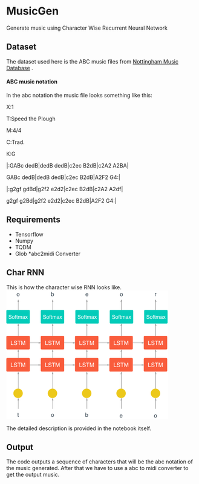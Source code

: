 # MusicGen
Generate music using Character Wise Recurrent Neural Network


## Dataset
The dataset used here is the ABC music files from [Nottingham Music Database](http://abc.sourceforge.net/NMD/) .

#### ABC music notation
In the abc notation the music file looks something like this:

X:1

T:Speed the Plough

M:4/4

C:Trad.

K:G

|:GABc dedB|dedB dedB|c2ec B2dB|c2A2 A2BA|

  GABc dedB|dedB dedB|c2ec B2dB|A2F2 G4:|
  
|:g2gf gdBd|g2f2 e2d2|c2ec B2dB|c2A2 A2df|

  g2gf g2Bd|g2f2 e2d2|c2ec B2dB|A2F2 G4:|
  
## Requirements
* Tensorflow
* Numpy
* TQDM
* Glob
*abc2midi Converter

## Char RNN

This is how the character wise RNN looks like.
![alt text](https://github.com/nj2610/MusicGen/blob/master/assets/charRNN%400.5x.png "Char RNN")

The detailed description is provided in the notebook itself.

## Output
The code outputs a sequence of characters that will be the abc notation of the music generated. After that we have to use a abc to midi converter
to get the output music.

